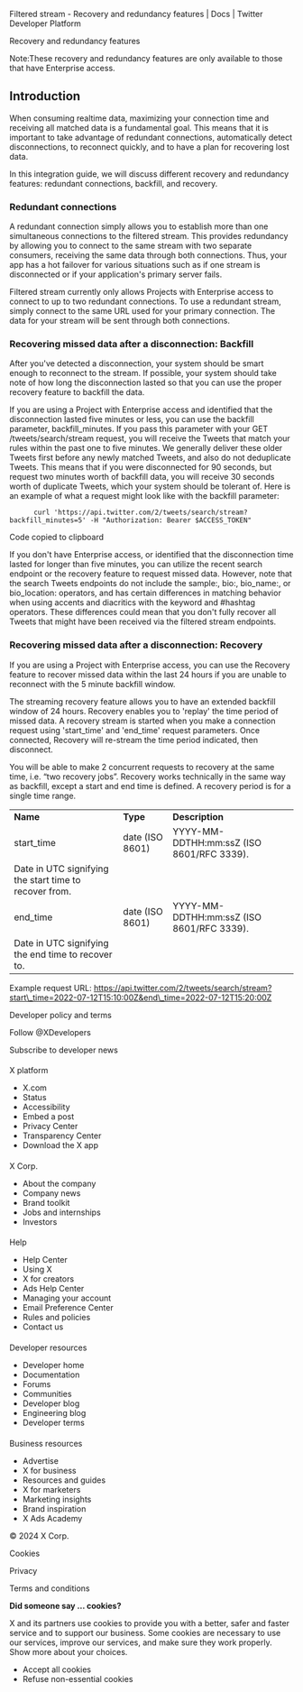 
Filtered stream - Recovery and redundancy features | Docs | Twitter Developer Platform 

Recovery and redundancy features

Note:These recovery and redundancy features are only available to those that have Enterprise access.

Introduction
------------

When consuming realtime data, maximizing your connection time and receiving all matched data is a fundamental goal. This means that it is important to take advantage of redundant connections, automatically detect disconnections, to reconnect quickly, and to have a plan for recovering lost data.

In this integration guide, we will discuss different recovery and redundancy features: redundant connections, backfill, and recovery.  

### Redundant connections

A redundant connection simply allows you to establish more than one simultaneous connections to the filtered stream. This provides redundancy by allowing you to connect to the same stream with two separate consumers, receiving the same data through both connections. Thus, your app has a hot failover for various situations such as if one stream is disconnected or if your application's primary server fails.

Filtered stream currently only allows Projects with Enterprise access to connect to up to two redundant connections. To use a redundant stream, simply connect to the same URL used for your primary connection. The data for your stream will be sent through both connections.

### Recovering missed data after a disconnection: Backfill

After you've detected a disconnection, your system should be smart enough to reconnect to the stream. If possible, your system should take note of how long the disconnection lasted so that you can use the proper recovery feature to backfill the data. 

If you are using a Project with Enterprise access and identified that the disconnection lasted five minutes or less, you can use the backfill parameter, backfill\_minutes. If you pass this parameter with your GET /tweets/search/stream request, you will receive the Tweets that match your rules within the past one to five minutes. We generally deliver these older Tweets first before any newly matched Tweets, and also do not deduplicate Tweets. This means that if you were disconnected for 90 seconds, but request two minutes worth of backfill data, you will receive 30 seconds worth of duplicate Tweets, which your system should be tolerant of. Here is an example of what a request might look like with the backfill parameter:

```
      curl 'https://api.twitter.com/2/tweets/search/stream?backfill_minutes=5' -H "Authorization: Bearer $ACCESS_TOKEN"
```

Code copied to clipboard

If you don't have Enterprise access, or identified that the disconnection time lasted for longer than five minutes, you can utilize the recent search endpoint or the recovery feature to request missed data. However, note that the search Tweets endpoints do not include the sample:, bio:, bio\_name:, or bio\_location: operators, and has certain differences in matching behavior when using accents and diacritics with the keyword and #hashtag operators. These differences could mean that you don't fully recover all Tweets that might have been received via the filtered stream endpoints. 

### Recovering missed data after a disconnection: Recovery

If you are using a Project with Enterprise access, you can use the Recovery feature to recover missed data within the last 24 hours if you are unable to reconnect with the 5 minute backfill window.

The streaming recovery feature allows you to have an extended backfill window of 24 hours. Recovery enables you to 'replay' the time period of missed data. A recovery stream is started when you make a connection request using 'start\_time' and 'end\_time' request parameters. Once connected, Recovery will re-stream the time period indicated, then disconnect.  

You will be able to make 2 concurrent requests to recovery at the same time, i.e. “two recovery jobs”. Recovery works technically in the same way as backfill, except a start and end time is defined. A recovery period is for a single time range.

|  |  |  |
| --- | --- | --- |
| **Name** | **Type** | **Description** |
| start\_time | date (ISO 8601) | YYYY-MM-DDTHH:mm:ssZ (ISO 8601/RFC 3339).
Date in UTC signifying the start time to recover from. |
| end\_time | date (ISO 8601) | YYYY-MM-DDTHH:mm:ssZ (ISO 8601/RFC 3339).
Date in UTC signifying the end time to recover to. |

Example request URL: https://api.twitter.com/2/tweets/search/stream?start\_time=2022-07-12T15:10:00Z&end\_time=2022-07-12T15:20:00Z  

Developer policy and terms

Follow @XDevelopers

Subscribe to developer news

#### 
 X platform

* X.com
* Status
* Accessibility
* Embed a post
* Privacy Center
* Transparency Center
* Download the X app

#### 
 X Corp.

* About the company
* Company news
* Brand toolkit
* Jobs and internships
* Investors

#### 
 Help

* Help Center
* Using X
* X for creators
* Ads Help Center
* Managing your account
* Email Preference Center
* Rules and policies
* Contact us

#### 
 Developer resources

* Developer home
* Documentation
* Forums
* Communities
* Developer blog
* Engineering blog
* Developer terms

#### 
 Business resources

* Advertise
* X for business
* Resources and guides
* X for marketers
* Marketing insights
* Brand inspiration
* X Ads Academy

 © 2024 X Corp.

Cookies

Privacy

Terms and conditions

**Did someone say … cookies?**  

 X and its partners use cookies to provide you with a better, safer and
 faster service and to support our business. Some cookies are necessary to use
 our services, improve our services, and make sure they work properly.
 Show more about your choices.

* Accept all cookies
* Refuse non-essential cookies